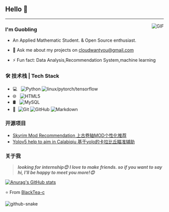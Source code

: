 ## Hello 👋

---
<img align="right" alt="GIF" src="https://i0.hdslb.com/bfs/article/766b34dee5bb1d411d6a30eb9f598a4d8a99a6af.gif@!web-article-pic.avif" />

### I'm Guobling

- An Applied Mathematic Student. & Open Source enthusiast.

- 💬 Ask me about my projects on [cloudwantyou@gmail.com](mailto:cloudwantyou@gmail.com)
- ⚡ Fun fact: Data Analysis,Recommendation System,machine learning

### 🛠 技术栈 | Tech Stack

- 💻 &#160; ![Python](https://img.shields.io/badge/-Python-333333?style=flat&logo=Java&logoColor=007396)
![linux/pytorch/tensorflow](https://img.shields.io/badge/-Linux-333333?style=flat&logo=Linux&logoColor=FCC624)
- 🌐 &#160; ![HTML5](https://img.shields.io/badge/-HTML5-333333?style=flat&logo=HTML5)
- 🛢 &#160; ![MySQL](https://img.shields.io/badge/-MySQL-333333?style=flat&logo=mysql)
- 🔧 &#160;![Git](https://img.shields.io/badge/-Git-333333?style=flat&logo=git)
![GitHub](https://img.shields.io/badge/-GitHub-333333?style=flat&logo=github)
![Markdown](https://img.shields.io/badge/-Markdown-333333?style=flat&logo=markdown)

### 开源项目
- [Skyrim Mod Recommendation 上古卷轴MOD个性化推荐](https://github.com/BlackTea-c/MoiveRecommand)
- [Yolov5 help to aim in Calabiqiu 基于yolo的卡拉比丘瞄准辅助](https://github.com/BlackTea-c/Calabiqiu)

### 关于我

> ***looking for internship😊***
> ***I love to make friends. so if you want to say hi, I'll be happy to meet you more!😊***

[![Anurag's GitHub stats](https://github-readme-stats.vercel.app/api?username=BlackTea-c)](https://github.com/anuraghazra/github-readme-stats)


⭐️ From [BlackTea-c](https://github.com/BlackTea-c)

<picture>
  <source media="(prefers-color-scheme: dark)" srcset="github-snake-dark.svg" />
  <source media="(prefers-color-scheme: light)" srcset="github-snake.svg" />
  <img alt="github-snake" src="github-snake.svg" />
</picture>
